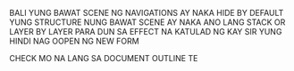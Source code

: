 BALI YUNG BAWAT SCENE NG NAVIGATIONS AY NAKA HIDE BY DEFAULT
YUNG STRUCTURE NUNG BAWAT SCENE AY NAKA ANO LANG STACK OR LAYER BY LAYER PARA DUN SA EFFECT NA KATULAD NG KAY SIR YUNG HINDI NAG OOPEN NG NEW FORM

CHECK MO NA LANG SA DOCUMENT OUTLINE TE
